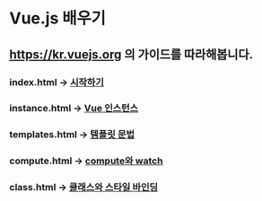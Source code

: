# Vue.js 배우기
## https://kr.vuejs.org 의 가이드를 따라해봅니다.

### index.html -> [시작하기](https://kr.vuejs.org/v2/guide/index.html)

### instance.html -> [Vue 인스턴스](https://kr.vuejs.org/v2/guide/instance.html)

### templates.html -> [템플릿 문법](https://kr.vuejs.org/v2/guide/syntax.html)

### compute.html -> [compute와 watch](https://kr.vuejs.org/v2/guide/computed.html)

### class.html -> [클래스와 스타일 바인딩](https://kr.vuejs.org/v2/guide/class-and-style.html)
